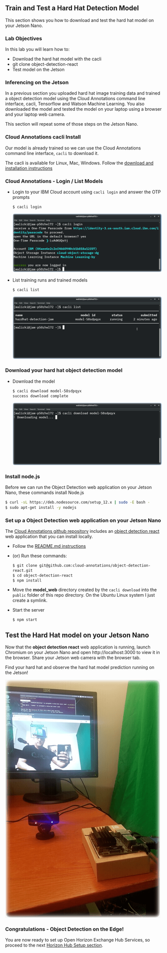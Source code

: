 ## Train and Test a Hard Hat Detection Model

This section shows you how to download and test the hard hat model on your Jetson Nano.

### Lab Objectives

In this lab you will learn how to:

- Download the hard hat model with the cacli
- git clone object-detection-react
- Test model on the Jetson

### Inferencing on the Jetson

In a previous section you uploaded hard hat image training data and trained a object detection model using the Cloud Annotations command line interface, cacli, Tensorflow and Watson Machine Learning.  You also downloaded the model and tested the model on your laptop using a browser and your laptop web camera.

This section will repeat some of those steps on the Jetson Nano.

### Cloud Annotations cacli Install

Our model is already trained so we can use the Cloud Annotations command line interface, ```cacli``` to download it.

The cacli is available for Linux, Mac, Windows.  Follow the [download and installation instructions](https://cloud.annotations.ai/docs#installing-the-cli)

### Cloud Annotations - Login / List Models

- Login to your IBM Cloud account using ```cacli login``` and answer the OTP prompts
  ```
  $ cacli login
  ```
  ![cacli login](/images/cacli-login.png)

- List training runs and trained models
  ```
  $ cacli list
  ```
    ![cacli list](/images/cacli-list.png)

### Download your hard hat object detection model

- Download the model
  ```
  $ cacli download model-58sdpqyx
  success download complete
  ```
  ![cacli download](/images/cacli-download.png)

### Install node.js

Before we can run the Object Detection web application on your Jetson Nano, these commands install Node.js

  ```bash
  $ curl -sL https://deb.nodesource.com/setup_12.x | sudo -E bash -
  $ sudo apt-get install -y nodejs
  ```

### Set up a Object Detection web application on your Jetson Nano

The [Cloud Annotations github repository](https://github.com/cloud-annotations) includes an [object detection react](https://github.com/cloud-annotations/object-detection-react) web application that you can install locally.

- Follow the [README.md instructions](https://github.com/cloud-annotations/object-detection-react/blob/master/README.md)
- (or) Run these commands:
  ```
  $ git clone git@github.com:cloud-annotations/object-detection-react.git
  $ cd object-detection-react
  $ npm install
  ```
- Move the **model_web** directory created by the ```cacli download``` into the ```public``` folder of this repo directory. On the Ubuntu Linux system I just create a symlink.

- Start the server
  ```
  $ npm start
  ```

## Test the Hard Hat model on your Jetson Nano

Now that the **object detection react** web application is running, launch Chromium on your Jetson Nano and open http://localhost:3000 to view it in the browser. Share your Jetson web camera with the browser tab.

Find your hard hat and observe the hard hat model prediction running on the Jetson!

![author with a hardhat](/images/Jetson-HardHat-Detection-Author.png)

### Congratulations - Object Detection on the Edge!

You are now ready to set up Open Horizon Exchange Hub Services, so proceed to the next [Horizon Hub Setup section](/part4/).

